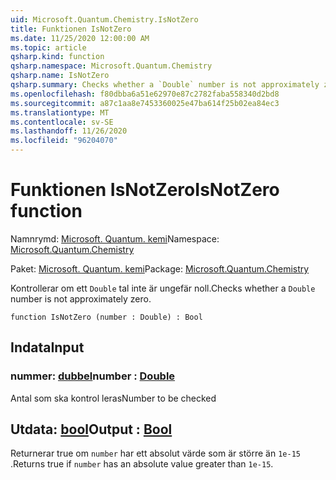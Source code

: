 ```yaml
---
uid: Microsoft.Quantum.Chemistry.IsNotZero
title: Funktionen IsNotZero
ms.date: 11/25/2020 12:00:00 AM
ms.topic: article
qsharp.kind: function
qsharp.namespace: Microsoft.Quantum.Chemistry
qsharp.name: IsNotZero
qsharp.summary: Checks whether a `Double` number is not approximately zero.
ms.openlocfilehash: f80dbba6a51e62970e87c2782faba558340d2bd8
ms.sourcegitcommit: a87c1aa8e7453360025e47ba614f25b02ea84ec3
ms.translationtype: MT
ms.contentlocale: sv-SE
ms.lasthandoff: 11/26/2020
ms.locfileid: "96204070"
---
```

# <a name="isnotzero-function"></a><span data-ttu-id="d5406-102">Funktionen IsNotZero</span><span class="sxs-lookup"><span data-stu-id="d5406-102">IsNotZero function</span></span>

<span data-ttu-id="d5406-103">Namnrymd: [Microsoft. Quantum. kemi](xref:Microsoft.Quantum.Chemistry)</span><span class="sxs-lookup"><span data-stu-id="d5406-103">Namespace: [Microsoft.Quantum.Chemistry](xref:Microsoft.Quantum.Chemistry)</span></span>

<span data-ttu-id="d5406-104">Paket: [Microsoft. Quantum. kemi](https://nuget.org/packages/Microsoft.Quantum.Chemistry)</span><span class="sxs-lookup"><span data-stu-id="d5406-104">Package: [Microsoft.Quantum.Chemistry](https://nuget.org/packages/Microsoft.Quantum.Chemistry)</span></span>


<span data-ttu-id="d5406-105">Kontrollerar om ett `Double` tal inte är ungefär noll.</span><span class="sxs-lookup"><span data-stu-id="d5406-105">Checks whether a `Double` number is not approximately zero.</span></span>

```qsharp
function IsNotZero (number : Double) : Bool
```


## <a name="input"></a><span data-ttu-id="d5406-106">Indata</span><span class="sxs-lookup"><span data-stu-id="d5406-106">Input</span></span>

### <a name="number--double"></a><span data-ttu-id="d5406-107">nummer: [dubbel](xref:microsoft.quantum.lang-ref.double)</span><span class="sxs-lookup"><span data-stu-id="d5406-107">number : [Double](xref:microsoft.quantum.lang-ref.double)</span></span>

<span data-ttu-id="d5406-108">Antal som ska kontrol leras</span><span class="sxs-lookup"><span data-stu-id="d5406-108">Number to be checked</span></span>



## <a name="output--bool"></a><span data-ttu-id="d5406-109">Utdata: [bool](xref:microsoft.quantum.lang-ref.bool)</span><span class="sxs-lookup"><span data-stu-id="d5406-109">Output : [Bool](xref:microsoft.quantum.lang-ref.bool)</span></span>

<span data-ttu-id="d5406-110">Returnerar true om `number` har ett absolut värde som är större än `1e-15` .</span><span class="sxs-lookup"><span data-stu-id="d5406-110">Returns true if `number` has an absolute value greater than `1e-15`.</span></span>